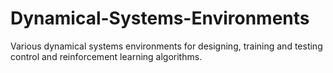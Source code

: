 # Dynamical-Systems-Environments
Various dynamical systems environments for designing, training and testing control and reinforcement learning algorithms.
